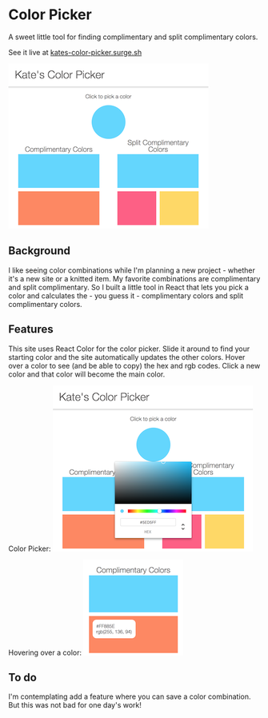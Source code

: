 # Color Picker

A sweet little tool for finding complimentary and split complimentary colors.

See it live at [kates-color-picker.surge.sh](http://kates-color-picker.surge.sh/)

![](./public/app.jpg)

## Background

I like seeing color combinations while I'm planning a new project - whether it's a new site or a knitted item. My favorite combinations are complimentary and split complimentary. So I built a little tool in React that lets you pick a color and calculates the - you guess it - complimentary colors and split complimentary colors.

## Features

This site uses React Color for the color picker. Slide it around to find your starting color and the site automatically updates the other colors. Hover over a color to see (and be able to copy) the hex and rgb codes. Click a new color and that color will become the main color.

Color Picker:
![](./public/colorpicker.jpg)

Hovering over a color:
![](./public/hover.jpg)

## To do

I'm contemplating add a feature where you can save a color combination. But this was not bad for one day's work!
